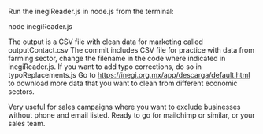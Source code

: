 Run the inegiReader.js in node.js from the terminal:

node inegiReader.js

The output is a CSV file with clean data for marketing called outputContact.csv
The commit includes CSV file for practice with data from farming sector, change the filename in the code where indicated in inegiReader.js.
If you want to add typo corrections, do so in typoReplacements.js
Go to https://inegi.org.mx/app/descarga/default.html to download more data that you want to clean from different economic sectors.

Very useful for sales campaigns where you want to exclude businesses without phone and email listed. Ready to go for mailchimp or similar, or your sales team.
